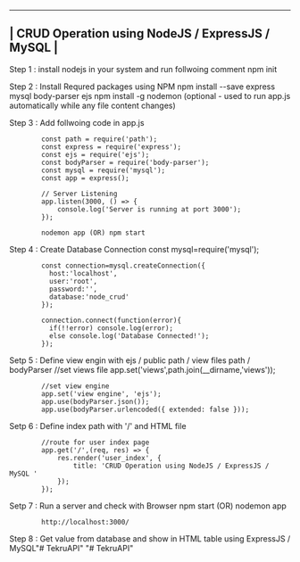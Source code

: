 
--------------------------------------------------------------------------
|             CRUD Operation using NodeJS / ExpressJS / MySQL            |
--------------------------------------------------------------------------

Step 1 : install nodejs in your system and run follwoing comment 
			npm init
		
Step 2 : Install Requred packages using NPM
			npm install --save express mysql body-parser ejs
			npm install -g nodemon (optional - used to run app.js automatically while any file content changes)
		
Step 3 : Add follwoing code in app.js
		
			const path = require('path');
			const express = require('express');
			const ejs = require('ejs');
			const bodyParser = require('body-parser');
			const mysql = require('mysql');
			const app = express();

			// Server Listening
			app.listen(3000, () => {
				console.log('Server is running at port 3000');
			});
			
			nodemon app (OR) npm start
		
Step 4 : Create Database Connection 
			const mysql=require('mysql');
			
			const connection=mysql.createConnection({
			  host:'localhost',
			  user:'root',
			  password:'',
			  database:'node_crud'
			});
			
			connection.connect(function(error){
			  if(!!error) console.log(error);
			  else console.log('Database Connected!');
			}); 

Setp 5 : Define view engin with ejs / public path / view files path / bodyParser
			//set views file
			app.set('views',path.join(__dirname,'views'));
			
			//set view engine
			app.set('view engine', 'ejs');
			app.use(bodyParser.json());
			app.use(bodyParser.urlencoded({ extended: false }));

Setp 6 : Define index path with '/' and HTML file
			
			//route for user index page
			app.get('/',(req, res) => {
				res.render('user_index', {
					title: 'CRUD Operation using NodeJS / ExpressJS / MySQL '
				});
			});

Setp 7 : Run a server and check with Browser
			npm start (OR) nodemon app

			http://localhost:3000/
			
Step 8 : Get value from database and show in HTML table using ExpressJS / MySQL"# TekruAPI" 
"# TekruAPI" 
